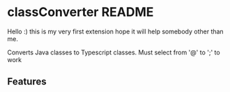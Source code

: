 # classConverter README

Hello :) this is my very first extension hope it will help somebody other than me.

Converts Java classes to Typescript classes. Must select from '@' to ';' to work


## Features



